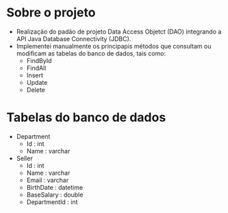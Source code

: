 # Sobre o projeto
* Realização do padão de projeto Data Access Objetct (DAO) integrando a API Java Database Connectivity (JDBC).
* Implementei manualmente os principapis métodos que consultam ou modificam as tabelas do banco de dados, tais como:
  * FindById
  * FindAll
  * Insert
  * Update
  * Delete
# Tabelas do banco de dados
* Department
  * Id : int
  * Name : varchar
* Seller
  * Id : int
  * Name : varchar
  * Email : varchar
  * BirthDate : datetime
  * BaseSalary : double
  * DepartmentId : int 
